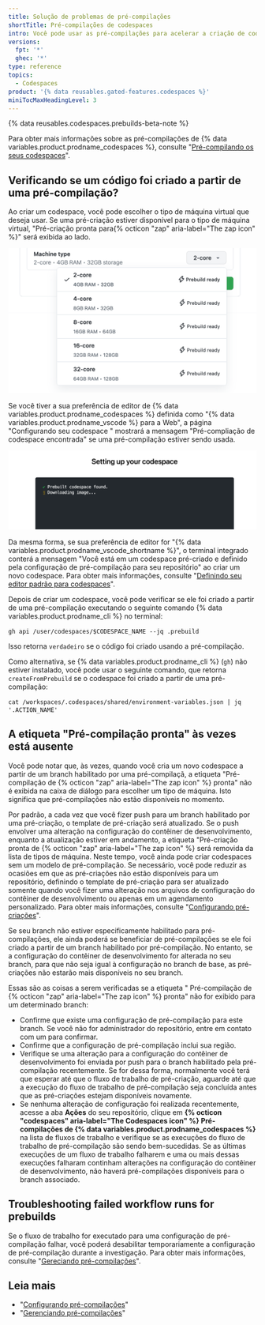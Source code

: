 ```yaml
---
title: Solução de problemas de pré-compilações
shortTitle: Pré-compilações de codespaces
intro: Você pode usar as pré-compilações para acelerar a criação de codespaces. Este artigo fornece etapas de solução de problemas para problemas comuns com pré-compilações.
versions:
  fpt: '*'
  ghec: '*'
type: reference
topics:
  - Codespaces
product: '{% data reusables.gated-features.codespaces %}'
miniTocMaxHeadingLevel: 3
---
```


{% data reusables.codespaces.prebuilds-beta-note %}

Para obter mais informações sobre as pré-compilações de {% data variables.product.prodname_codespaces %}, consulte "[Pré-compilando os seus codespaces](/codespaces/prebuilding-your-codespaces)".

## Verificando se um código foi criado a partir de uma pré-compilação?

Ao criar um codespace, você pode escolher o tipo de máquina virtual que deseja usar. Se uma pré-criação estiver disponível para o tipo de máquina virtual, "Pré-criação pronta para{% octicon "zap" aria-label="The zap icon" %}" será exibida ao lado.

![Uma lista dos tipos de máquina disponíveis](/assets/images/help/codespaces/choose-custom-machine-type.png)

Se você tiver a sua preferência de editor de {% data variables.product.prodname_codespaces %} definida como "{% data variables.product.prodname_vscode %} para a Web", a página "Configurando seu codespace " mostrará a mensagem "Pré-compliação de codespace encontrada" se uma pré-compilação estiver sendo usada.

![A mensagem "codespaces da pre-criação encontrados"](/assets/images/help/codespaces/prebuilt-codespace-found.png)

Da mesma forma, se sua preferência de editor for "{% data variables.product.prodname_vscode_shortname %}", o terminal integrado conterá a mensagem "Você está em um codespace pré-criado e definido pela configuração de pré-compilação para seu repositório" ao criar um novo codespace. Para obter mais informações, consulte "[Definindo seu editor padrão para codespaces](/codespaces/customizing-your-codespace/setting-your-default-editor-for-codespaces)".

Depois de criar um codespace, você pode verificar se ele foi criado a partir de uma pré-compilação executando o seguinte comando {% data variables.product.prodname_cli %} no terminal:

```shell{:copy}
gh api /user/codespaces/$CODESPACE_NAME --jq .prebuild
```

Isso retorna `verdadeiro` se o código foi criado usando a pré-compilação.

Como alternativa, se {% data variables.product.prodname_cli %} (`gh`) não estiver instalado, você pode usar o seguinte comando, que retorna `createFromPrebuild` se o codespace foi criado a partir de uma pré-compilação:

```shell{:copy}
cat /workspaces/.codespaces/shared/environment-variables.json | jq '.ACTION_NAME'
```

## A etiqueta "Pré-compilação pronta" às vezes está ausente

Você pode notar que, às vezes, quando você cria um novo codespace a partir de um branch habilitado por uma pré-compilaçã, a etiqueta "Pré-compilação de {% octicon "zap" aria-label="The zap icon" %} pronta" não é exibida na caixa de diálogo para escolher um tipo de máquina. Isto significa que pré-compilações não estão disponíveis no momento.

Por padrão, a cada vez que você fizer push para um branch habilitado por uma pré-criação, o template de pré-criação será atualizado. Se o push envolver uma alteração na configuração do contêiner de desenvolvimento, enquanto a atualização estiver em andamento, a etiqueta "Pré-criação pronta de {% octicon "zap" aria-label="The zap icon" %} será removida da lista de tipos de máquina. Neste tempo, você ainda pode criar codespaces sem um modelo de pré-compilação. Se necessário, você pode reduzir as ocasiões em que as pré-criações não estão disponíveis para um repositório, definindo o template de pré-criação para ser atualizado somente quando você fizer uma alteração nos arquivos de configuração do contêiner de desenvolvimento ou apenas em um agendamento personalizado. Para obter mais informações, consulte "[Configurando pré-criações](/codespaces/prebuilding-your-codespaces/configuring-prebuilds#configuring-a-prebuild)".

Se seu branch não estiver especificamente habilitado para pré-compilações, ele ainda poderá se beneficiar de pré-compilações se ele foi criado a partir de um branch habilitado por pré-compilação. No entanto, se a configuração do contêiner de desenvolvimento for alterada no seu branch, para que não seja igual à configuração no branch de base, as pré-criações não estarão mais disponíveis no seu branch.

Essas são as coisas a serem verificadas se a etiqueta " Pré-compilação de {% octicon "zap" aria-label="The zap icon" %} pronta" não for exibido para um determinado branch:

* Confirme que existe uma configuração de pré-compilação para este branch. Se você não for administrador do repositório, entre em contato com um para confirmar.
* Confirme que a configuração de pré-compilação inclui sua região.
* Verifique se uma alteração para a configuração do contêiner de desenvolvimento foi enviada por push para o branch habilitado pela pré-compilação recentemente. Se for dessa forma, normalmente você terá que esperar até que o fluxo de trabalho de pré-criação, aguarde até que a execução do fluxo de trabalho de pré-compilação seja concluída antes que as pré-criações estejam disponíveis novamente.
* Se nenhuma alteração de configuração foi realizada recentemente, acesse a aba **Ações** do seu repositório, clique em **{% octicon "codespaces" aria-label="The Codespaces icon" %} Pré-compilações de {% data variables.product.prodname_codespaces %}** na lista de fluxos de trabalho e verifique se as execuções do fluxo de trabalho de pré-compilação são sendo bem-sucedidas. Se as últimas execuções de um fluxo de trabalho falharem e uma ou mais dessas execuções falharam continham alterações na configuração do contêiner de desenvolvimento, não haverá pré-compilações disponíveis para o branch associado.

## Troubleshooting failed workflow runs for prebuilds

Se o fluxo de trabalho for executado para uma configuração de pré-compilação falhar, você poderá desabilitar temporariamente a configuração de pré-compilação durante a investigação. Para obter mais informações, consulte "[Gereciando pré-compilações](/codespaces/prebuilding-your-codespaces/managing-prebuilds#disabling-a-prebuild-configuration)".

## Leia mais

- "[Configurando pré-compilações](/codespaces/prebuilding-your-codespaces/configuring-prebuilds)"
- "[Gerenciando pré-compilações](/codespaces/prebuilding-your-codespaces/managing-prebuilds)"
